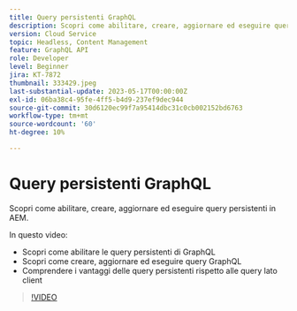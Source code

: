 ```yaml
---
title: Query persistenti GraphQL
description: Scopri come abilitare, creare, aggiornare ed eseguire query persistenti in AEM.
version: Cloud Service
topic: Headless, Content Management
feature: GraphQL API
role: Developer
level: Beginner
jira: KT-7872
thumbnail: 333429.jpeg
last-substantial-update: 2023-05-17T00:00:00Z
exl-id: 06ba38c4-95fe-4ff5-b4d9-237ef9dec944
source-git-commit: 30d6120ec99f7a95414dbc31c0cb002152bd6763
workflow-type: tm+mt
source-wordcount: '60'
ht-degree: 10%

---
```


# Query persistenti GraphQL

Scopri come abilitare, creare, aggiornare ed eseguire query persistenti in AEM.

In questo video:

+ Scopri come abilitare le query persistenti di GraphQL
+ Scopri come creare, aggiornare ed eseguire query GraphQL
+ Comprendere i vantaggi delle query persistenti rispetto alle query lato client

>[!VIDEO](https://video.tv.adobe.com/v/333429?quality=12&learn=on)
